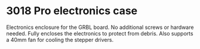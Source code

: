 # 3018 Pro electronics case
Electronics enclosure for the GRBL board. No additional screws or hardware needed. Fully encloses the electronics to protect from debris. Also supports a 40mm fan for cooling the stepper drivers.

